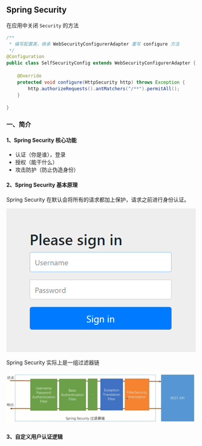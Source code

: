 ## Spring Security

在应用中关闭 `Security` 的方法

```java
/**
 * 编写配置类，继承 WebSecurityConfigurerAdapter 重写 configure 方法
 */
@Configuration
public class SelfSecurityConfig extends WebSecurityConfigurerAdapter {

    @Override
    protected void configure(HttpSecurity http) throws Exception {
        http.authorizeRequests().antMatchers("/**").permitAll();
    }

}
```



### 一、简介

#### 1、Spring Security 核心功能

- 认证（你是谁），登录
- 授权（能干什么）
- 攻击防护（防止伪造身份）

#### 2、Spring Security  基本原理

Spring Security 在默认会将所有的请求都加上保护，请求之前进行身份认证。

![](./assets/spring_security1.png)

Spring Security 实际上是一组过滤器链

![](./assets/spring_security2.png)

#### 3、自定义用户认证逻辑

